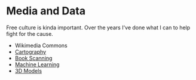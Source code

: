 # Media and Data

Free culture is kinda important. Over the years I've done what I can to help
fight for the cause.

* Wikimedia Commons
* [Cartography](maps)
* [Book Scanning](archtivism)
* [Machine Learning](ai)
* [3D Models](3d)
